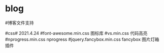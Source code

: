 # blog
#博客文件支持

#css#    2021.4.24
#font-awesome.min.css    图标库
#vs.min.css              代码高亮
#nprogress.min.css       nprogress
#jquery.fancybox.min.css fancybox 图片灯箱插件 


